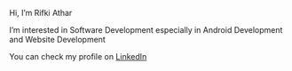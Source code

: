 Hi, I’m Rifki Athar

I’m interested in Software Development especially in Android Development and Website Development

You can check my profile on [LinkedIn](www.linkedin.com/in/rifki-athar-rosyadi)

<!---
RifkiAthar/RifkiAthar is a ✨ special ✨ repository because its `README.md` (this file) appears on your GitHub profile.
You can click the Preview link to take a look at your changes.
--->
